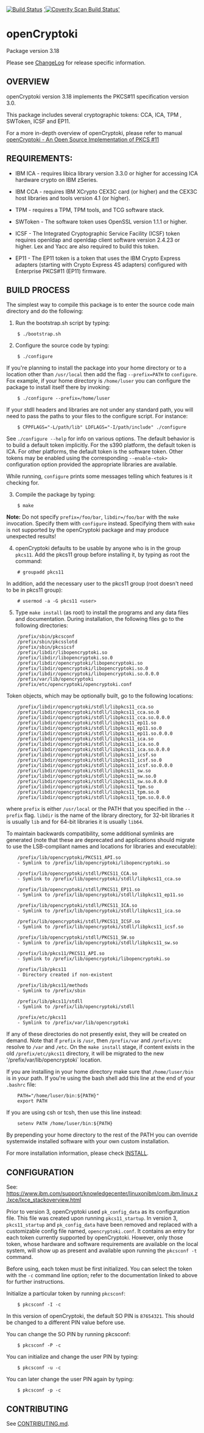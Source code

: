 [![Build Status](https://app.travis-ci.com/opencryptoki/opencryptoki.svg?branch=master)](https://app.travis-ci.com/opencryptoki/opencryptoki)
['![Coverity Scan Build Status](https://img.shields.io/coverity/scan/16802.svg)'](https://scan.coverity.com/projects/opencryptoki-opencryptoki)

# openCryptoki

Package version 3.18

Please see [ChangeLog](ChangeLog) for release specific information.

## OVERVIEW

openCryptoki version 3.18 implements the PKCS#11 specification version 3.0.

This package includes several cryptographic tokens:
CCA, ICA, TPM , SWToken, ICSF and EP11.

For a more in-depth overview of openCryptoki, please refer to manual
[openCryptoki - An Open Source Implementation of PKCS #11](https://www.ibm.com/docs/en/linux-on-systems?topic=11-version-317)

## REQUIREMENTS:

- IBM ICA - requires libica library version 3.3.0 or higher for accessing ICA
hardware crypto on IBM zSeries.

- IBM CCA - requires IBM XCrypto CEX3C card (or higher) and the CEX3C host
libraries and tools version 4.1 (or higher).

- TPM     - requires a TPM, TPM tools, and TCG software stack.

- SWToken - The software token uses OpenSSL version 1.1.1 or higher.

- ICSF    - The Integrated Cryptographic Service Facility (ICSF) token requires
openldap and openldap client software version 2.4.23 or higher. Lex and Yacc are
also required to build this token.

- EP11    - The EP11 token is a token that uses the IBM Crypto Express adapters
(starting with Crypto Express 4S adapters) configured with Enterprise PKCS#11
(EP11) firmware.

## BUILD PROCESS

The simplest way to compile this package is to enter the source code main
directory and do the following:

1. Run the bootstrap.sh script by typing:

```
    $ ./bootstrap.sh
```

2. Configure the source code by typing:

```
    $ ./configure
```

   If you're planning to install the package into your home directory or to a
   location other than `/usr/local` then add the flag `--prefix=PATH` to
   `configure`. Fox example, if your home directory is `/home/luser` you can
   configure the package to install itself there by invoking:

```
    $ ./configure --prefix=/home/luser
```

   If your stdll headers and libraries are not under any standard path, you will
   need to pass the paths to your files to the configure script. For instance:

```
    $ CPPFLAGS="-L/path/lib" LDFLAGS="-I/path/include" ./configure
```

   See `./configure --help` for info on various options. The default behavior is
   to build a default token implicitly. For the s390 platform, the default token
   is ICA. For other platforms, the default token is the software token. Other
   tokens may be enabled using the corresponding `--enable-<tok>` configuration
   option provided the appropriate libraries are available.

   While running, `configure` prints some messages telling which features is it
   checking for.

3. Compile the package by typing:

```
    $ make
```
   **Note:** Do not specify `prefix=/foo/bar`, `libdir=/foo/bar` with
   the `make` invocation. Specify them with `configure` instead. Specifying
   them with `make` is not supported by the openCryptoki package and may
   produce unexpected results!

4. openCryptoki defaults to be usable by anyone who is in the group ``pkcs11``.
Add the pkcs11 group before installing it, by typing as root the command:

```
    # groupadd pkcs11
```

   In addition, add the necessary user to the pkcs11 group (root doesn't need to
   be in pkcs11 group):

```
    # usermod -a -G pkcs11 <user>
```

5. Type `make install` (as root) to install the programs and any data files and
documentation.  During installation, the following files go to the following
directories:

```
    /prefix/sbin/pkcsconf
    /prefix/sbin/pkcsslotd
    /prefix/sbin/pkcsicsf
    /prefix/libdir/libopencryptoki.so
    /prefix/libdir/libopencryptoki.so.0
    /prefix/libdir/opencryptoki/libopencryptoki.so
    /prefix/libdir/opencryptoki/libopencryptoki.so.0
    /prefix/libdir/opencryptoki/libopencryptoki.so.0.0.0
    /prefix/var/lib/opencryptoki
    /prefix/etc/opencryptoki/opencryptoki.conf
```

   Token objects, which may be optionally built, go to the following locations:

```
    /prefix/libdir/opencryptoki/stdll/libpkcs11_cca.so
    /prefix/libdir/opencryptoki/stdll/libpkcs11_cca.so.0
    /prefix/libdir/opencryptoki/stdll/libpkcs11_cca.so.0.0.0
    /prefix/libdir/opencryptoki/stdll/libpkcs11_ep11.so
    /prefix/libdir/opencryptoki/stdll/libpkcs11_ep11.so.0
    /prefix/libdir/opencryptoki/stdll/libpkcs11_ep11.so.0.0.0
    /prefix/libdir/opencryptoki/stdll/libpkcs11_ica.so
    /prefix/libdir/opencryptoki/stdll/libpkcs11_ica.so.0
    /prefix/libdir/opencryptoki/stdll/libpkcs11_ica.so.0.0.0
    /prefix/libdir/opencryptoki/stdll/libpkcs11_icsf.so
    /prefix/libdir/opencryptoki/stdll/libpkcs11_icsf.so.0
    /prefix/libdir/opencryptoki/stdll/libpkcs11_icsf.so.0.0.0
    /prefix/libdir/opencryptoki/stdll/libpkcs11_sw.so
    /prefix/libdir/opencryptoki/stdll/libpkcs11_sw.so.0
    /prefix/libdir/opencryptoki/stdll/libpkcs11_sw.so.0.0.0
    /prefix/libdir/opencryptoki/stdll/libpkcs11_tpm.so
    /prefix/libdir/opencryptoki/stdll/libpkcs11_tpm.so.0
    /prefix/libdir/opencryptoki/stdll/libpkcs11_tpm.so.0.0.0
```

   where `prefix` is either `/usr/local` or the PATH that you specified in the
   `--prefix` flag. `libdir` is the name of the library directory, for 32-bit
   libraries it is usually `lib` and for 64-bit libraries it is usually `lib64`.

   To maintain backwards compatibility, some additional symlinks are generated
   (note that these are deprecated and applications should migrate to use the
   LSB-compliant names and locations for libraries and executable):

```
    /prefix/lib/opencryptoki/PKCS11_API.so
    - Symlink to /prefix/lib/opencryptoki/libopencryptoki.so

    /prefix/lib/opencryptoki/stdll/PKCS11_CCA.so
    - Symlink to /prefix/lib/opencryptoki/stdll/libpkcs11_cca.so

    /prefix/lib/opencryptoki/stdll/PKCS11_EP11.so
    - Symlink to /prefix/lib/opencryptoki/stdll/libpkcs11_ep11.so

    /prefix/lib/opencryptoki/stdll/PKCS11_ICA.so
    - Symlink to /prefix/lib/opencryptoki/stdll/libpkcs11_ica.so

    /prefix/lib/opencryptoki/stdll/PKCS11_ICSF.so
    - Symlink to /prefix/lib/opencryptoki/stdll/libpkcs11_icsf.so

    /prefix/lib/opencryptoki/stdll/PKCS11_SW.so
    - Symlink to /prefix/lib/opencryptoki/stdll/libpkcs11_sw.so

    /prefix/lib/pkcs11/PKCS11_API.so
    - Symlink to /prefix/lib/opencryptoki/libopencryptoki.so

    /prefix/lib/pkcs11
    - Directory created if non-existent

    /prefix/lib/pkcs11/methods
    - Symlink to /prefix/sbin

    /prefix/lib/pkcs11/stdll
    - Symlink to /prefix/lib/opencryptoki/stdll

    /prefix/etc/pkcs11
    - Symlink to /prefix/var/lib/opencryptoki
```

   If any of these directories do not presently exist, they will be created on
   demand. Note that if `prefix` is `/usr`, then `/prefix/var` and `/prefix/etc`
   resolve to `/var` and `/etc`. On the `make install` stage, if content exists
   in the old `/prefix/etc/pkcs11` directory, it will be migrated to the new
   '/prefix/var/lib/opencryptoki` location.

   If you are installing in your home directory make sure that `/home/luser/bin`
   is in your path.  If you're using the bash shell add this line at the end of
   your `.bashrc` file:

```
    PATH="/home/luser/bin:${PATH}"
    export PATH
```

   If you are using csh or tcsh, then use this line instead:

```
    setenv PATH /home/luser/bin:${PATH}
```

   By prepending your home directory to the rest of the PATH you can override
   systemwide installed software with your own custom installation.

   For more installation information, please check [INSTALL](INSTALL).

## CONFIGURATION

See:
https://www.ibm.com/support/knowledgecenter/linuxonibm/com.ibm.linux.z.lxce/lxce_stackoverview.html

Prior to version 3, openCryptoki used `pk_config_data` as its configuration
file. This file was created upon running `pkcs11_startup`. In version 3,
`pkcs11_startup` and `pk_config_data` have been removed and replaced with a
customizable config file named, `opencryptoki.conf`. It contains an entry for
each token currently supported by openCryptoki. However, only those token, whose
hardware and software requirements are available on the local system, will show
up as present and available upon running the `pkcsconf -t` command.

Before using, each token must be first initialized. You can select the token
with the `-c` command line option; refer to the documentation linked to above
for further instructions.

Initialize a particular token by running `pkcsconf`:

```
    $ pkcsconf -I -c
```

In this version of openCryptoki, the default SO PIN is `87654321`. This should
be changed to a different PIN value before use.

You can change the SO PIN by running pkcsconf:

```
    $ pkcsconf -P -c
```

You can initialize and change the user PIN by typing:

```
    $ pkcsconf -u -c
```

You can later change the user PIN again by typing:

```
    $ pkcsconf -p -c
```

## CONTRIBUTING

See [CONTRIBUTING.md](CONTRIBUTING.md).
